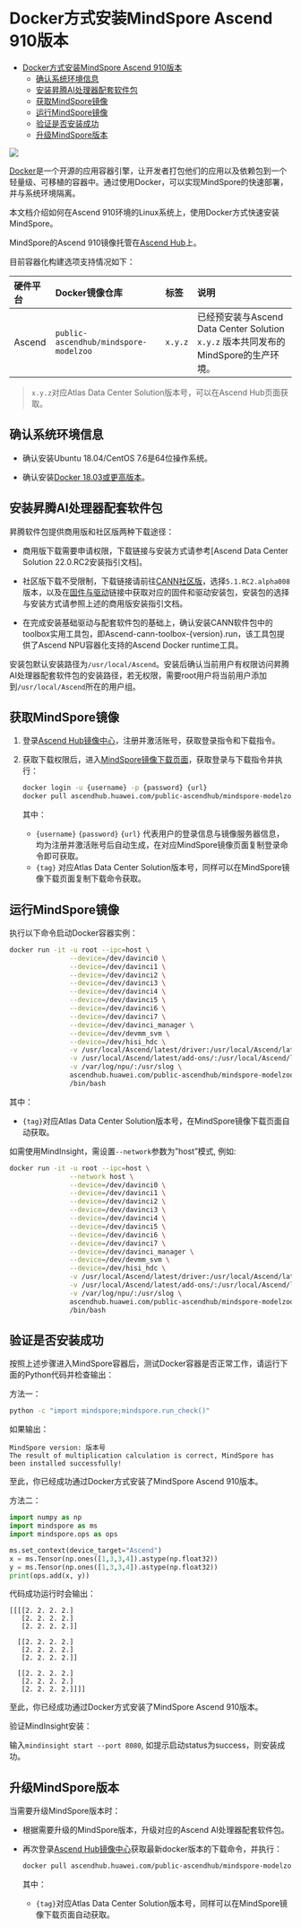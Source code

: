 # Docker方式安装MindSpore Ascend 910版本

<!-- TOC -->

- [Docker方式安装MindSpore Ascend 910版本](#docker方式安装mindspore-ascend-910版本)
    - [确认系统环境信息](#确认系统环境信息)
    - [安装昇腾AI处理器配套软件包](#安装昇腾ai处理器配套软件包)
    - [获取MindSpore镜像](#获取mindspore镜像)
    - [运行MindSpore镜像](#运行mindspore镜像)
    - [验证是否安装成功](#验证是否安装成功)
    - [升级MindSpore版本](#升级mindspore版本)

<!-- /TOC -->

<a href="https://gitee.com/mindspore/docs/blob/master/install/mindspore_ascend_install_docker.md" target="_blank"><img src="https://mindspore-website.obs.cn-north-4.myhuaweicloud.com/website-images/master/resource/_static/logo_source.png"></a>

[Docker](https://docs.docker.com/get-docker/)是一个开源的应用容器引擎，让开发者打包他们的应用以及依赖包到一个轻量级、可移植的容器中。通过使用Docker，可以实现MindSpore的快速部署，并与系统环境隔离。

本文档介绍如何在Ascend 910环境的Linux系统上，使用Docker方式快速安装MindSpore。

MindSpore的Ascend 910镜像托管在[Ascend Hub](https://ascend.huawei.com/ascendhub/#/main)上。

目前容器化构建选项支持情况如下：

| 硬件平台   | Docker镜像仓库                | 标签                       | 说明                                       |
| :----- | :------------------------ | :----------------------- | :--------------------------------------- |
| Ascend | `public-ascendhub/mindspore-modelzoo` | `x.y.z` | 已经预安装与Ascend Data Center Solution `x.y.z` 版本共同发布的MindSpore的生产环境。 |

> `x.y.z`对应Atlas Data Center Solution版本号，可以在Ascend Hub页面获取。

## 确认系统环境信息

- 确认安装Ubuntu 18.04/CentOS 7.6是64位操作系统。

- 确认安装[Docker 18.03或更高版本](https://docs.docker.com/get-docker/)。

## 安装昇腾AI处理器配套软件包

昇腾软件包提供商用版和社区版两种下载途径：

- 商用版下载需要申请权限，下载链接与安装方式请参考[Ascend Data Center Solution 22.0.RC2安装指引文档]。

- 社区版下载不受限制，下载链接请前往[CANN社区版](https://www.hiascend.com/software/cann/community-history)，选择`5.1.RC2.alpha008`版本，以及在[固件与驱动](https://www.hiascend.com/hardware/firmware-drivers?tag=community)链接中获取对应的固件和驱动安装包，安装包的选择与安装方式请参照上述的商用版安装指引文档。

- 在完成安装基础驱动与配套软件包的基础上，确认安装CANN软件包中的toolbox实用工具包，即Ascend-cann-toolbox-{version}.run，该工具包提供了Ascend NPU容器化支持的Ascend Docker runtime工具。

安装包默认安装路径为`/usr/local/Ascend`。安装后确认当前用户有权限访问昇腾AI处理器配套软件包的安装路径，若无权限，需要root用户将当前用户添加到`/usr/local/Ascend`所在的用户组。

## 获取MindSpore镜像

1. 登录[Ascend Hub镜像中心](https://ascend.huawei.com/ascendhub/#/home)，注册并激活账号，获取登录指令和下载指令。
2. 获取下载权限后，进入[MindSpore镜像下载页面](https://ascendhub.huawei.com/#/detail/mindspore-modelzoo)，获取登录与下载指令并执行：

    ```bash
    docker login -u {username} -p {password} {url}
    docker pull ascendhub.huawei.com/public-ascendhub/mindspore-modelzoo:{tag}
    ```

    其中：

    - `{username}` `{password}` `{url}` 代表用户的登录信息与镜像服务器信息，均为注册并激活账号后自动生成，在对应MindSpore镜像页面复制登录命令即可获取。
    - `{tag}` 对应Atlas Data Center Solution版本号，同样可以在MindSpore镜像下载页面复制下载命令获取。

## 运行MindSpore镜像

执行以下命令启动Docker容器实例：

```bash
docker run -it -u root --ipc=host \
               --device=/dev/davinci0 \
               --device=/dev/davinci1 \
               --device=/dev/davinci2 \
               --device=/dev/davinci3 \
               --device=/dev/davinci4 \
               --device=/dev/davinci5 \
               --device=/dev/davinci6 \
               --device=/dev/davinci7 \
               --device=/dev/davinci_manager \
               --device=/dev/devmm_svm \
               --device=/dev/hisi_hdc \
               -v /usr/local/Ascend/latest/driver:/usr/local/Ascend/latest/driver \
               -v /usr/local/Ascend/latest/add-ons/:/usr/local/Ascend/latest/add-ons/ \
               -v /var/log/npu/:/usr/slog \
               ascendhub.huawei.com/public-ascendhub/mindspore-modelzoo:{tag} \
               /bin/bash
```

其中：

- `{tag}`对应Atlas Data Center Solution版本号，在MindSpore镜像下载页面自动获取。

如需使用MindInsight，需设置`--network`参数为”host”模式, 例如:

```bash
docker run -it -u root --ipc=host \
               --network host \
               --device=/dev/davinci0 \
               --device=/dev/davinci1 \
               --device=/dev/davinci2 \
               --device=/dev/davinci3 \
               --device=/dev/davinci4 \
               --device=/dev/davinci5 \
               --device=/dev/davinci6 \
               --device=/dev/davinci7 \
               --device=/dev/davinci_manager \
               --device=/dev/devmm_svm \
               --device=/dev/hisi_hdc \
               -v /usr/local/Ascend/latest/driver:/usr/local/Ascend/latest/driver \
               -v /usr/local/Ascend/latest/add-ons/:/usr/local/Ascend/latest/add-ons/ \
               -v /var/log/npu/:/usr/slog \
               ascendhub.huawei.com/public-ascendhub/mindspore-modelzoo:{tag} \
               /bin/bash
```

## 验证是否安装成功

按照上述步骤进入MindSpore容器后，测试Docker容器是否正常工作，请运行下面的Python代码并检查输出：

方法一：

```bash
python -c "import mindspore;mindspore.run_check()"
```

如果输出：

```text
MindSpore version: 版本号
The result of multiplication calculation is correct, MindSpore has been installed successfully!
```

至此，你已经成功通过Docker方式安装了MindSpore Ascend 910版本。

方法二：

```python
import numpy as np
import mindspore as ms
import mindspore.ops as ops

ms.set_context(device_target="Ascend")
x = ms.Tensor(np.ones([1,3,3,4]).astype(np.float32))
y = ms.Tensor(np.ones([1,3,3,4]).astype(np.float32))
print(ops.add(x, y))
```

代码成功运行时会输出：

```text
[[[[2. 2. 2. 2.]
   [2. 2. 2. 2.]
   [2. 2. 2. 2.]]

  [[2. 2. 2. 2.]
   [2. 2. 2. 2.]
   [2. 2. 2. 2.]]

  [[2. 2. 2. 2.]
   [2. 2. 2. 2.]
   [2. 2. 2. 2.]]]]
```

至此，你已经成功通过Docker方式安装了MindSpore Ascend 910版本。

验证MindInsight安装：

输入```mindinsight start --port 8080```, 如提示启动status为success，则安装成功。

## 升级MindSpore版本

当需要升级MindSpore版本时：

- 根据需要升级的MindSpore版本，升级对应的Ascend AI处理器配套软件包。
- 再次登录[Ascend Hub镜像中心](https://ascend.huawei.com/ascendhub/#/home)获取最新docker版本的下载命令，并执行：

    ```bash
    docker pull ascendhub.huawei.com/public-ascendhub/mindspore-modelzoo:{tag}
    ```

    其中：

    - `{tag}`对应Atlas Data Center Solution版本号，同样可以在MindSpore镜像下载页面自动获取。
